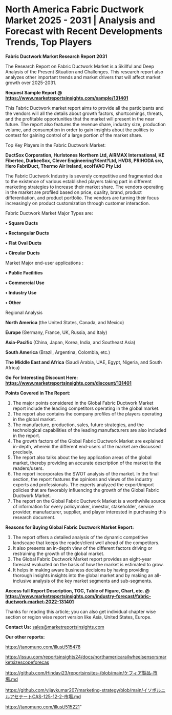 # North America Fabric Ductwork Market 2025 - 2031 | Analysis and Forecast with Recent Developments Trends, Top Players

<strong>Fabric Ductwork Market Research Report 2031</strong>

The Research Report on Fabric Ductwork Market is a Skillful and Deep Analysis of the Present Situation and Challenges. This research report also analyzes other important trends and market drivers that will affect market growth over 2025-2031.

<strong>Request Sample Report @ <a href=https://www.marketreportsinsights.com/sample/131401>https://www.marketreportsinsights.com/sample/131401</a></strong>

This Fabric Ductwork market report aims to provide all the participants and the vendors will all the details about growth factors, shortcomings, threats, and the profitable opportunities that the market will present in the near future. The report also features the revenue share, industry size, production volume, and consumption in order to gain insights about the politics to contest for gaining control of a large portion of the market share.

Top Key Players in the Fabric Ductwork Market:

<strong>DuctSox Corporation, Hurlstones Northern Ltd, AIRMAX International, KE Fibertec, DurkeeSox, Clever Engineering?Kent?Ltd, HVDS, PRIHODA sro, Hero FabriDuct, Thermo Air Ireland, ecoHVAC Pty Ltd</strong>

The Fabric Ductwork Industry is severely competitive and fragmented due to the existence of various established players taking part in different marketing strategies to increase their market share. The vendors operating in the market are profiled based on price, quality, brand, product differentiation, and product portfolio. The vendors are turning their focus increasingly on product customization through customer interaction.

Fabric Ductwork Market Major Types are:

<strong>• Square Ducts

• Rectangular Ducts

• Flat Oval Ducts

• Circular Ducts</strong>

Market Major end-user applications :

<strong>• Public Facilities

• Commercial Use

• Industry Use

• Other</strong>

Regional Analysis

</u><strong><b>North America</b></strong> (the United States, Canada, and Mexico)

<strong><b>Europe </b></strong>(Germany, France, UK, Russia, and Italy)

<strong><b>Asia-Pacific</b></strong> (China, Japan, Korea, India, and Southeast Asia)

<strong><b>South America</b></strong> (Brazil, Argentina, Colombia, etc.)

<strong><b>The Middle East and Africa</b></strong> (Saudi Arabia, UAE, Egypt, Nigeria, and South Africa)

<strong>Go For Interesting Discount Here: <a href=https://www.marketreportsinsights.com/discount/131401>https://www.marketreportsinsights.com/discount/131401</a></strong>

<strong>Points Covered in The Report:</strong>
<ol>
  <li>The major points considered in the Global Fabric Ductwork Market report include the leading competitors operating in the global market.</li>
  <li>The report also contains the company profiles of the players operating in the global market.</li>
  <li>The manufacture, production, sales, future strategies, and the technological capabilities of the leading manufacturers are also included in the report.</li>
  <li>The growth factors of the Global Fabric Ductwork Market are explained in-depth, wherein the different end-users of the market are discussed precisely.</li>
  <li>The report also talks about the key application areas of the global market, thereby providing an accurate description of the market to the readers/users.</li>
  <li>The report incorporates the SWOT analysis of the market. In the final section, the report features the opinions and views of the industry experts and professionals. The experts analyzed the export/import policies that are favorably influencing the growth of the Global Fabric Ductwork Market.</li>
  <li>The report on the Global Fabric Ductwork Market is a worthwhile source of information for every policymaker, investor, stakeholder, service provider, manufacturer, supplier, and player interested in purchasing this research document.</li>
</ol>
<strong>Reasons for Buying Global Fabric Ductwork Market Report:</strong>

<ol>
  <li>The report offers a detailed analysis of the dynamic competitive landscape that keeps the reader/client well ahead of the competitors.</li>
  <li>It also presents an in-depth view of the different factors driving or restraining the growth of the global market.</li>
  <li>The Global Fabric Ductwork Market report provides an eight-year forecast evaluated on the basis of how the market is estimated to grow.</li>
  <li>It helps in making aware business decisions by having providing thorough insights insights into the global market and by making an all-inclusive analysis of the key market segments and sub-segments.</li>
</ol>
<strong>Access full Report Description, TOC, Table of Figure, Chart, etc. @ <a href=https://www.marketreportsinsights.com/industry-forecast/fabric-ductwork-market-2022-131401>https://www.marketreportsinsights.com/industry-forecast/fabric-ductwork-market-2022-131401</a></strong>


Thanks for reading this article; you can also get individual chapter wise section or region wise report version like Asia, United States, Europe.

<strong>Contact Us:</strong>
sales@marketreportsinsights.com

<strong>Our other reports:</strong>

<a href=https://tanomuno.com/illust/515478>https://tanomuno.com/illust/515478</a>

<a href=https://issuu.com/reportsinsights24/docs/northamericarailwheelsensorsmarketsizescopeforecas>https://issuu.com/reportsinsights24/docs/northamericarailwheelsensorsmarketsizescopeforecas</a>

<a href=https://github.com/Hindavi23/reportsinsites-/blob/main/ケフィア製品-市場.md>https://github.com/Hindavi23/reportsinsites-/blob/main/ケフィア製品-市場.md</a>

<a href=https://github.com/vijaykumar207/marketing-strategy/blob/main/イソボルニルアセテートCAS-125-12-2-市場.md>https://github.com/vijaykumar207/marketing-strategy/blob/main/イソボルニルアセテートCAS-125-12-2-市場.md</a>

<a href=https://tanomuno.com/illust/515221>https://tanomuno.com/illust/515221</a>"
